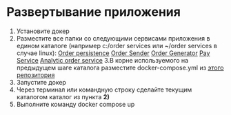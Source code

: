# Развертывание приложения
1. Установите докер
2. Разместите все папки со следующими сервисами приложения в едином каталоге (например c:/order services или ~/order services в случае linux):
[Order persistence](https://github.com/temkarus0070/OrderPersistence)
[Order Sender](https://github.com/temkarus0070/OrderSender)
[Order Generator](https://github.com/temkarus0070/OrderGenerator)
[Pay Service](https://github.com/temkarus0070/PayService)
[Analytic order service](https://github.com/temkarus0070/analyticOrderService)
3.В корне используемого на предыдущем шаге каталога разместите docker-compose.yml из [этого репозитория](https://github.com/temkarus0070/orderServicesContainer)
3. Запустите докер
4. Через терминал или командную строку сделайте текущим каталогом каталог из пункта **2)**
5. Выполните команду docker compose up
